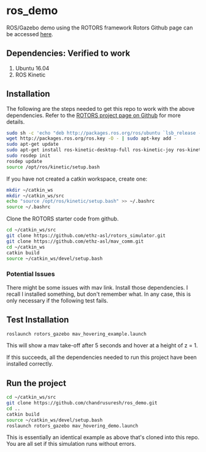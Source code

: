 # ros_demo
ROS/Gazebo demo using the ROTORS framework
Rotors Github page can be accessed [here](https://github.com/ethz-asl/rotors_simulator). 

## Dependencies: Verified to work 
1. Ubuntu 16.04 
2. ROS Kinetic 

## Installation 

The following are the steps needed to get this repo to work with the above dependencies. Refer to the [ROTORS project page on Github](https://github.com/ethz-asl/rotors_simulator) for more details.

```bash
sudo sh -c 'echo "deb http://packages.ros.org/ros/ubuntu `lsb_release -sc` main" > /etc/apt/sources.list.d/ros-latest.list' 
wget http://packages.ros.org/ros.key -O - | sudo apt-key add - 
sudo apt-get update 
sudo apt-get install ros-kinetic-desktop-full ros-kinetic-joy ros-kinetic-octomap-ros ros-kinetic-mavlink python-wstool python-catkin-tools protobuf-compiler libgoogle-glog-dev ros-kinetic-control-toolbox 
sudo rosdep init 
rosdep update 
source /opt/ros/kinetic/setup.bash 
```

If you have not created a catkin workspace, create one: 
```bash
mkdir ~/catkin_ws 
mkdir ~/catkin_ws/src
echo "source /opt/ros/kinetic/setup.bash" >> ~/.bashrc
source ~/.bashrc
```

Clone the ROTORS starter code from github.
```bash
cd ~/catkin_ws/src 
git clone https://github.com/ethz-asl/rotors_simulator.git 
git clone https://github.com/ethz-asl/mav_comm.git 
cd ~/catkin_ws 
catkin build
source ~/catkin_ws/devel/setup.bash
```

### Potential Issues
There might be some issues with mav link. Install those dependencies. I recall I installed something, but don't remember what. In any case, this is only necessary if the following test fails.

## Test Installation 
```bash
roslaunch rotors_gazebo mav_hovering_example.launch
```
This will show a mav take-off after 5 seconds and hover at a height of z = 1.  

If this succeeds, all the dependencies needed to run this project have been installed correctly.

## Run the project
```bash
cd ~/catkin_ws/src
git clone https://github.com/chandrusuresh/ros_demo.git
cd ..
catkin build
source ~/catkin_ws/devel/setup.bash
roslaunch rotors_gazebo mav_hovering_demo.launch
```
This is essentially an identical example as above that's cloned into this repo. You are all set if this simulation runs without errors.

 